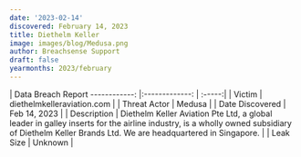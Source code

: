 ```yaml
---
date: '2023-02-14'
discovered: February 14, 2023
title: Diethelm Keller
image: images/blog/Medusa.png
author: Breachsense Support
draft: false
yearmonths: 2023/february
---
```



| Data Breach Report
------------:     |:-------------:    | :-----:|
| Victim      | diethelmkelleraviation.com      | 
| Threat Actor      | Medusa      | 
| Date Discovered      | Feb 14, 2023      | 
| Description      | Diethelm Keller Aviation Pte Ltd, a global leader in galley inserts for the airline industry, is a wholly owned subsidiary of Diethelm Keller Brands Ltd. We are headquartered in Singapore.      | 
| Leak Size      | Unknown      | 

